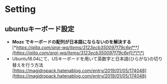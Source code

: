 # Setting

## ubuntuキーボード設定

* **Mozc でキーボードの配列が日本語にならないのを解決する** [**https://qiita.com/arai-wa/items/3123ecb350097f79c6ef**](https://qiita.com/arai-wa/items/3123ecb350097f79c6ef)\*\*\*\*
* Ubuntu18.04にて、USキーボードを用いて英数字と日本語\(ひらがな\)の切り替えを行う方法 [https://magidropack.hatenablog.com/entry/2019/01/05/174048](https://magidropack.hatenablog.com/entry/2019/01/05/174048)



